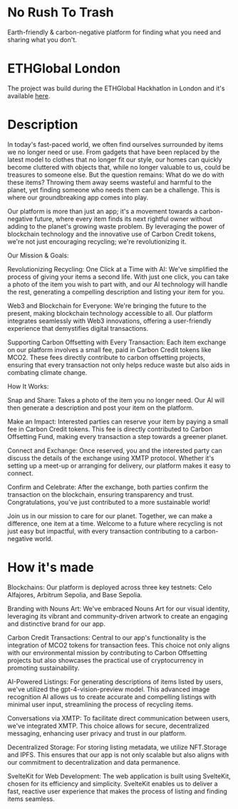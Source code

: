 # No Rush To Trash

Earth-friendly & carbon-negative platform for finding what you need and sharing what you don't.

# ETHGlobal London

The project was build during the ETHGlobal Hackhatlon in London and it's available [here](https://ethglobal.com/showcase/no-rush-to-trash-6ckvy).

# Description

In today's fast-paced world, we often find ourselves surrounded by items we no longer need or use. From gadgets that have been replaced by the latest model to clothes that no longer fit our style, our homes can quickly become cluttered with objects that, while no longer valuable to us, could be treasures to someone else. But the question remains: What do we do with these items? Throwing them away seems wasteful and harmful to the planet, yet finding someone who needs them can be a challenge. This is where our groundbreaking app comes into play.

Our platform is more than just an app; it's a movement towards a carbon-negative future, where every item finds its next rightful owner without adding to the planet's growing waste problem. By leveraging the power of blockchain technology and the innovative use of Carbon Credit tokens, we're not just encouraging recycling; we're revolutionizing it.

Our Mission & Goals:

Revolutionizing Recycling: One Click at a Time with AI: We've simplified the process of giving your items a second life. With just one click, you can take a photo of the item you wish to part with, and our AI technology will handle the rest, generating a compelling description and listing your item for you.

Web3 and Blockchain for Everyone: We're bringing the future to the present, making blockchain technology accessible to all. Our platform integrates seamlessly with Web3 innovations, offering a user-friendly experience that demystifies digital transactions.

Supporting Carbon Offsetting with Every Transaction: Each item exchange on our platform involves a small fee, paid in Carbon Credit tokens like MCO2. These fees directly contribute to carbon offsetting projects, ensuring that every transaction not only helps reduce waste but also aids in combating climate change.

How It Works:

Snap and Share: Takes a photo of the item you no longer need. Our AI will then generate a description and post your item on the platform.

Make an Impact: Interested parties can reserve your item by paying a small fee in Carbon Credit tokens. This fee is directly contributed to Carbon Offsetting Fund, making every transaction a step towards a greener planet.

Connect and Exchange: Once reserved, you and the interested party can discuss the details of the exchange using XMTP protocol. Whether it's setting up a meet-up or arranging for delivery, our platform makes it easy to connect.

Confirm and Celebrate: After the exchange, both parties confirm the transaction on the blockchain, ensuring transparency and trust. Congratulations, you've just contributed to a more sustainable world!

Join us in our mission to care for our planet. Together, we can make a difference, one item at a time. Welcome to a future where recycling is not just easy but impactful, with every transaction contributing to a carbon-negative world.


# How it's made

Blockchains: Our platform is deployed across three key testnets: Celo Alfajores, Arbitrum Sepolia, and Base Sepolia.

Branding with Nouns Art: We've embraced Nouns Art for our visual identity, leveraging its vibrant and community-driven artwork to create an engaging and distinctive brand for our app.

Carbon Credit Transactions: Central to our app's functionality is the integration of MCO2 tokens for transaction fees. This choice not only aligns with our environmental mission by contributing to Carbon Offsetting projects but also showcases the practical use of cryptocurrency in promoting sustainability.

AI-Powered Listings: For generating descriptions of items listed by users, we've utilized the gpt-4-vision-preview model. This advanced image recognition AI allows us to create accurate and compelling listings with minimal user input, streamlining the process of recycling items.

Conversations via XMTP: To facilitate direct communication between users, we've integrated XMTP. This choice allows for secure, decentralized messaging, enhancing user privacy and trust in our platform.

Decentralized Storage: For storing listing metadata, we utilize NFT.Storage and IPFS. This ensures that our app is not only scalable but also aligns with our commitment to decentralization and data permanence.

SvelteKit for Web Development: The web application is built using SvelteKit, chosen for its efficiency and simplicity. SvelteKit enables us to deliver a fast, reactive user experience that makes the process of listing and finding items seamless.